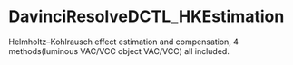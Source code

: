 # DavinciResolveDCTL_HKEstimation
Helmholtz–Kohlrausch effect estimation and compensation, 4 methods(luminous VAC/VCC object VAC/VCC) all included.
